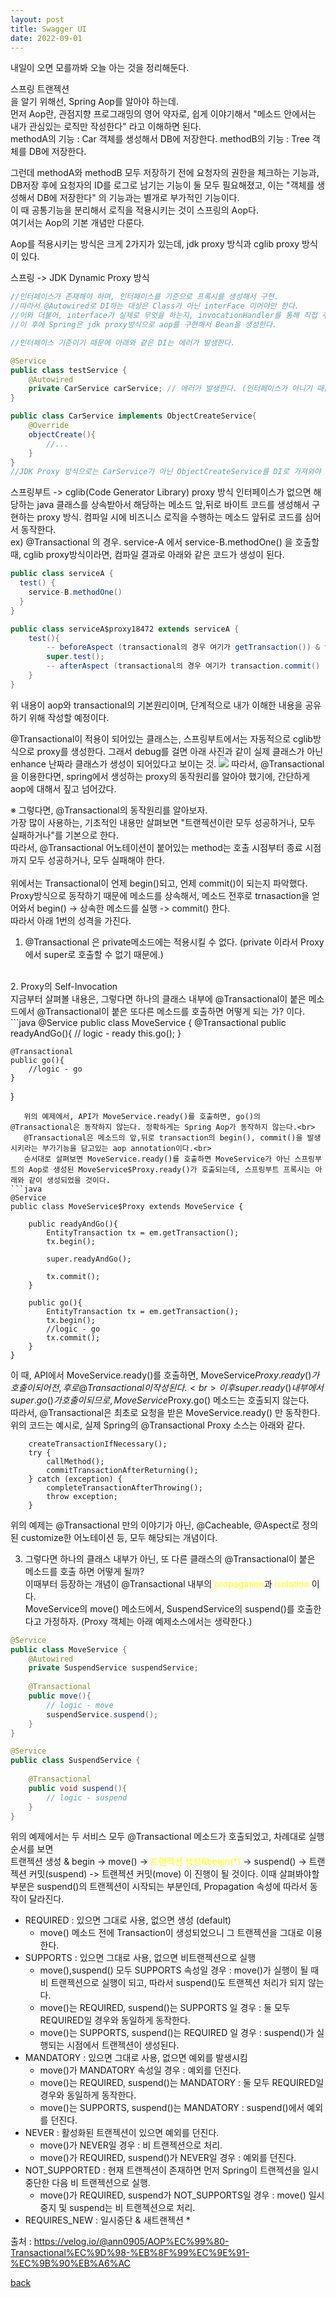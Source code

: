 ```yaml
---
layout: post
title: Swagger UI
date: 2022-09-01
---
```


내일이 오면 모를까봐 오늘 아는 것을 정리해둔다.

스프링 트랜젝션<br/>
을 알기 위해선, Spring Aop를 알아야 하는데.<br/>
먼저 Aop란, 관점지향 프로그래밍의 영어 약자로, 쉽게 이야기해서 "메소드 안에서는 내가 관심있는 로직만 작성한다" 라고 이해하면 된다.<br/>
methodA의 기능 : Car 객체를 생성해서 DB에 저장한다.
methodB의 기능 : Tree 객체를 DB에 저장한다.

그런데 methodA와 methodB 모두 저장하기 전에 요청자의 권한을 체크하는 기능과, DB저장 후에 요청자의 ID를 로그로 남기는 기능이 둘 모두 필요해졌고, 이는 "객체를 생성해서 DB에 저장한다" 의 기능과는 별개로 부가적인 기능이다.<br/>
이 때 공통기능을 분리해서 로직을 적용시키는 것이 스프링의 Aop다.<br/>
여기서는 Aop의 기본 개념만 다룬다.

Aop를 적용시키는 방식은 크게 2가지가 있는데, jdk proxy 방식과 cglib proxy 방식이 있다.

스프링 -> JDK Dynamic Proxy 방식 
```java
//인터페이스가 존재해야 하며, 인터페이스를 기준으로 프록시를 생성해서 구현.
//따라서 @Autowired로 DI하는 대상은 Class가 아닌 interFace 이어야만 한다.
//이와 더불어, interface가 실제로 무엇을 하는지, invocationHandler를 통해 직접 주입해야 한다.
//이 후에 Spring은 jdk proxy방식으로 aop를 구현해서 Bean을 생성한다.

//인터페이스 기준이기 때문에 아래와 같은 DI는 에러가 발생한다.

@Service
public class testService {
    @Autowired
    private CarService carService; // 에러가 발생한다. (인터페이스가 아니기 때문에)
}

public class CarService implements ObjectCreateService{
    @Override
    objectCreate(){
        //...
    }
}
//JDK Proxy 방식으로는 CarService가 아닌 ObjectCreateService를 DI로 가져와야 한다.
```

스프링부트 -> cglib(Code Generator Library) proxy 방식
인터페이스가 없으면 해당하는 java 클래스를 상속받아서 해당하는 메소드 앞,뒤로 바이트 코드를 생성해서 구현하는 proxy 방식.
컴파일 시에 비즈니스 로직을 수행하는 메소드 앞뒤로 코드를 심어서 동작한다.<br/>
ex) @Transactional 의 경우.
service-A 에서 service-B.methodOne() 을 호출할 때, cglib proxy방식이라면, 컴파일 결과로 아래와 같은 코드가 생성이 된다.
```java
public class serviceA {
  test() {
    service-B.methodOne()
  }
}

public class serviceA$proxy18472 extends serviceA {
    test(){
        -- beforeAspect (transactional의 경우 여기가 getTransaction()) & transaction.start() )
        super.test();
        -- afterAspect (transactional의 경우 여기가 transaction.commit() )
    }
}
```
위 내용이 aop와 transactional의 기본원리이며, 단계적으로 내가 이해한 내용을 공유하기 위해 작성할 예정이다.

@Transactional이 적용이 되어있는 클래스는, 스프링부트에서는 자동적으로 cglib방식으로 proxy를 생성한다.
그래서 debug를 걸면 아래 사진과 같이 실제 클래스가 아닌 enhance 난짜라 클래스가 생성이 되어있다고 보이는 것.
![](../images/img.png)
따라서, @Transactional을 이용한다면, spring에서 생성하는 proxy의 동작원리를 알아야 했기에, 간단하게 aop에 대해서 짚고 넘어갔다. 


※ 그렇다면, @Transactional의 동작원리를 알아보자. <br>
가장 많이 사용하는, 기초적인 내용만 살펴보면 "트랜젝션이란 모두 성공하거나, 모두 실패하거나"를 기본으로 한다.<br>
따라서, @Transactional 어노테이션이 붙어있는 method는 호출 시점부터 종료 시점까지 모두 성공하거나, 모두 실패해야 한다.<br>
<br>
위에서는 Transactional이 언제 begin()되고, 언제 commit()이 되는지 파악했다.<br>
Proxy방식으로 동작하기 때문에 메소드를 상속해서, 메소드 전후로 trnasaction을 얻어와서 begin() -> 상속한 메소드를 실행 -> commit() 한다. <br/>
따라서 아래 1번의 성격을 가진다.
1. @Transactional 은 private메소드에는 적용시킬 수 없다. (private 이라서 Proxy에서 super로 호출할 수 없기 때문에.) <br/>
<br> 
2. Proxy의 Self-Invocation <br>
   지금부터 살펴볼 내용은, 그렇다면 하나의 클래스 내부에 @Transactional이 붙은 메소드에서 @Transactional이 붙은 또다른 메소드를 호출하면 어떻게 되는 가? 이다.<br>
```java
@Service
public class MoveService {
    @Transactional
    public readyAndGo(){
        // logic - ready
        this.go();
    }
    
    @Transactional
    public go(){
        //logic - go
    }
}
```
   위의 예제에서, API가 MoveService.ready()를 호출하면, go()의 @Transactional은 동작하지 않는다. 정확하게는 Spring Aop가 동작하지 않는다.<br>
   @Transactional은 메소드의 앞,뒤로 transaction의 begin(), commit()을 발생시키라는 부가기능을 담고있는 aop annotation이다.<br>
   순서대로 살펴보면 MoveService.ready()를 호출하면 MoveService가 아닌 스프링부트의 Aop로 생성된 MoveService$Proxy.ready()가 호출되는데, 스프링부트 프록시는 아래와 같이 생성되었을 것이다.
```java
@Service
public class MoveService$Proxy extends MoveService {

    public readyAndGo(){
        EntityTransaction tx = em.getTransaction();
        tx.begin();
        
        super.readyAndGo();
        
        tx.commit();
    }
    
    public go(){
        EntityTransaction tx = em.getTransaction();
        tx.begin();
        //logic - go
        tx.commit();
    }
}
``` 
   이 때, API에서 MoveService.ready()를 호출하면, MoveService$Proxy.ready()가 호출이 되어 전,후로 @Transactional이 작성된다.<br>
   이 후 super.ready() 내부에서 super.go()가 호출이 되므로, MoveService$Proxy.go() 메소드는 호출되지 않는다.<br>
   따라서, @Transactional은 최초로 요청을 받은 MoveService.ready() 만 동작한다.<br>
   위의 코드는 예시로, 실제 Spring의 @Transactional Proxy 소스는 아래와 같다.
```
    createTransactionIfNecessary();
    try {
        callMethod();
        commitTransactionAfterReturning();
    } catch (exception) {
        completeTransactionAfterThrowing();
        throw exception;
    }
```
   위의 예제는 @Transactional 만의 이야기가 아닌, @Cacheable, @Aspect로 정의된 customize한 어노테이션 등, 모두 해당되는 개념이다.

3. 그렇다면 하나의 클래스 내부가 아닌, 또 다른 클래스의 @Transactional이 붙은 메소드를 호출 하면 어떻게 될까? <br>
이때부터 등장하는 개념이 @Transactional 내부의 <span style="color:yellow">propagation</span>과 <span style="color:yellow">isolation</span> 이다. <br>
MoveService의 move() 메소드에서, SuspendService의 suspend()를 호출한다고 가정하자. (Proxy 객체는 아래 예제소스에서는 생략한다.)
```java
@Service
public class MoveService {
    @Autowired
    private SuspendService suspendService;
    
    @Transactional
    public move(){
        // logic - move
        suspendService.suspend();
    }
}

@Service
public class SuspendService {
    
    @Transactional
    public void suspend(){
        // logic - suspend
    }
}
```
위의 예제에서는 두 서비스 모두 @Transactional 메소드가 호출되었고, 차례대로 실행순서를 보면 <br>
트랜젝션 생성 & begin -> move() -> <span style="color:yellow">트랜젝션 생성&begin(*)</span> -> suspend() -> 트랜젝션 커밋(suspend) -> 트랜젝션 커밋(move)
이 진행이 될 것이다. 이때 살펴봐야할 부분은 suspend()의 트랜젝션이 시작되는 부분인데, Propagation 속성에 따라서 동작이 달라진다.<br>

- REQUIRED : 있으면 그대로 사용, 없으면 생성 (default)
  * move() 메소드 전에 Transaction이 생성되었으니 그 트랜젝션을 그대로 이용한다. <br>
- SUPPORTS : 있으면 그대로 사용, 없으면 비트랜젝션으로 실행
  * move(),suspend() 모두 SUPPORTS 속성일 경우 : move()가 실행이 될 때 비 트랜젝션으로 실행이 되고, 따라서 suspend()도 트랜젝션 처리가 되지 않는다.
  * move()는 REQUIRED, suspend()는 SUPPORTS 일 경우 : 둘 모두 REQUIRED일 경우와 동일하게 동작한다.
  * move()는 SUPPORTS, suspend()는 REQUIRED 일 경우 : suspend()가 실행되는 시점에서 트랜젝션이 생성된다.
- MANDATORY : 있으면 그대로 사용, 없으면 예외를 발생시킴
  * move()가 MANDATORY 속성일 경우 : 예외를 던진다.
  * move()는 REQUIRED, suspend()는 MANDATORY : 둘 모두 REQUIRED일 경우와 동일하게 동작한다.
  * move()는 SUPPORTS, suspend()는 MANDATORY : suspend()에서 예외를 던진다.
- NEVER : 활성화된 트랜젝션이 있으면 예외를 던진다.
  * move()가 NEVER일 경우 : 비 트랜젝션으로 처리.
  * move()가 REQUIRED, suspend()가 NEVER일 경우 : 예외를 던진다.
- NOT_SUPPORTED : 현재 트랜젝션이 존재하면 먼저 Spring이 트랜젝션을 일시중단한 다음 비 트랜젝션으로 실행.
  * move()가 REQUIRED, suspend가 NOT_SUPPORTS일 경우 : move() 일시중지 및 suspend는 비 트랜젝션으로 처리.
- REQUIRES_NEW : 일시중단 & 새트랜젝션
  *

출처 : https://velog.io/@ann0905/AOP%EC%99%80-Transactional%EC%9D%98-%EB%8F%99%EC%9E%91-%EC%9B%90%EB%A6%AC



[back](./)
